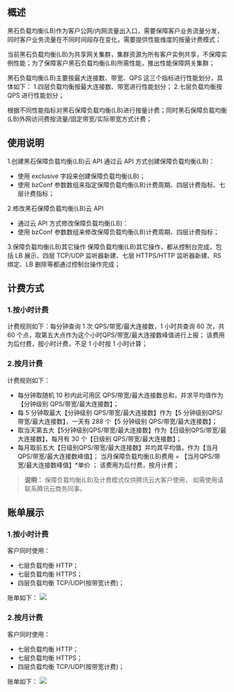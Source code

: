 ## 概述
黑石负载均衡(LB)作为客户公网/内网流量出入口，需要保障客户业务流量分发，同时客户业务流量在不同时间段存在变化，需要提供性能维度的按量计费模式；

当前黑石负载均衡(LB)为共享网关集群，集群资源为所有客户实例共享，不保障实例性能；为了保障客户黑石负载均衡(LB)所需性能，推出性能保障网关集群；

黑石负载均衡(LB)主要按最大连接数、带宽、QPS 这三个指标进行性能划分，具体如下：
1.四层负载均衡按最大连接数、带宽进行性能划分；
2.七层负载均衡按 QPS 进行性能划分；

根据不同性能指标对黑石保障负载均衡(LB)进行按量计费；同时黑石保障负载均衡(LB)外网访问费按流量/固定带宽/实际带宽方式计费；
## 使用说明
1.创建黑石保障负载均衡(LB)云 API
通过云 API 方式创建保障负载均衡(LB)：
- 使用 exclusive 字段来创建保障负载均衡(LB)；
- 使用 bzConf 参数数组来指定保障负载均衡(LB)计费周期、四层计费指标、七层计费指标；

2.修改黑石保障负载均衡(LB)云 API
- 通过云 API 方式修改保障负载均衡(LB)：
- 使用 bzConf 参数数组来修改保障负载均衡(LB)计费周期、四层计费指标；

3.保障负载均衡(LB)其它操作
保障负载均衡(LB)其它操作，都从控制台完成，包括 LB 展示、四层 TCP/UDP 监听器新建、七层 HTTPS/HTTP 监听器新建、RS 绑定、LB 删除等都通过控制台操作完成；

## 计费方式
### 1.按小时计费
计费规则如下：每分钟查询 1 次 QPS/带宽/最大连接数，1 小时共查询 60 次，共 60 个点，取第五大点作为这个小时QPS/带宽/最大连接数峰值进行上报；
该费用为后付费，按小时计费，不足 1 小时按 1 小时计算； 

### 2.按月计费
计费规则如下：
- 每分钟取随机 10 秒内此可用区 QPS/带宽/最大连接数总和，并求平均值作为【分钟级别 QPS/带宽/最大连接数】；
- 每 5 分钟取最大【分钟级别 QPS/带宽/最大连接数】作为【5 分钟级别QPS/带宽/最大连接数】，一天有 288 个【5 分钟级别 QPS/带宽/最大连接数】；
- 取当天第五大【5分钟级别QPS/带宽/最大连接数】作为【日级别QPS/带宽/最大连接数】，每月有 30 个【日级别 QPS/带宽/最大连接数】；
- 每月取前五大【日级别QPS/带宽/最大连接数】并均其平均值，作为【当月QPS/带宽/最大连接数峰值】；
当月保障负载均衡(LB)费用 = 【当月QPS/带宽/最大连接数峰值】\*单价 ；
该费用为后付费，按月计费；

>**说明：**
>保障负载均衡(LB)及计费模式仅供腾讯云大客户使用， 如需使用请联系腾讯云商务同事。

## 账单展示
### 1.按小时计费
客户同时使用：
- 七层负载均衡 HTTP；
- 七层负载均衡 HTTPS；
- 四层负载均衡 TCP/UDP(按带宽计费)；

账单如下：
![](https://main.qcloudimg.com/raw/03836874fe3ab3a641f89073aad01555.png)

### 2.按月计费
客户同时使用：
- 七层负载均衡 HTTP；
- 七层负载均衡 HTTPS；
- 四层负载均衡 TCP/UDP(按带宽计费)；

账单如下：
![](https://main.qcloudimg.com/raw/eaa685d865f8b403329c71fb7dfad4b4.png)
